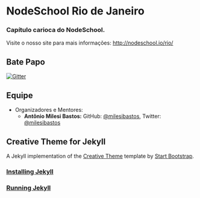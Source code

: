 # NodeSchool Rio de Janeiro
### Capítulo carioca do NodeSchool.
Visite o nosso site para mais informações: http://nodeschool.io/rio/

## Bate Papo

[![Gitter](https://badges.gitter.im/Join%20Chat.svg)](https://gitter.im/nodeschool/rio?utm_source=badge&utm_medium=badge&utm_campaign=pr-badge)

## Equipe

* Organizadores e Mentores:
   * **Antônio Milesi Bastos:** GitHub: [@milesibastos](https://github.com/milesibastos), Twitter: [@milesibastos](https://twitter.com/milesibastos)

## Creative Theme for Jekyll

A Jekyll implementation of the [Creative Theme](http://startbootstrap.com/template-overviews/creative/) template by [Start Bootstrap](http://startbootstrap.com).

### [Installing Jekyll](https://help.github.com/articles/using-jekyll-with-pages/#installing-jekyll)
### [Running Jekyll](https://help.github.com/articles/using-jekyll-with-pages/#running-jekyll)
